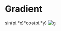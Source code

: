 # Gradient
sin(pi.*x)*cos(pi.*y)
![g](https://user-images.githubusercontent.com/80823782/120462219-636b6400-c3a3-11eb-9987-021cf42ba479.JPG)
